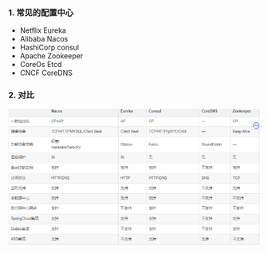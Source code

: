 ### 1. 常见的配置中心

- Netflix  Eureka
- Alibaba Nacos
- HashiCorp consul
- Apache Zookeeper
- CoreOs Etcd
- CNCF CoreDNS



### 2. 对比

![image-20220302040341945](%E5%B8%B8%E8%A7%81%E7%9A%84%E5%88%86%E5%B8%83%E5%BC%8F%E9%85%8D%E7%BD%AE%E4%B8%AD%E5%BF%83%E5%8F%8A%E5%85%B6%E6%AF%94%E8%BE%83.assets/image-20220302040341945.png)